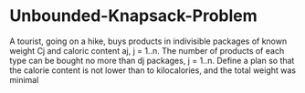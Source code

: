 # Unbounded-Knapsack-Problem
A tourist, going on a hike, buys products in indivisible packages of known weight Cj and caloric content aj, j = 1..n.
The number of products of each type can be bought no more than dj packages, j = 1..n.
Define a plan so that the calorie content is not lower than to kilocalories, and the total weight was minimal
